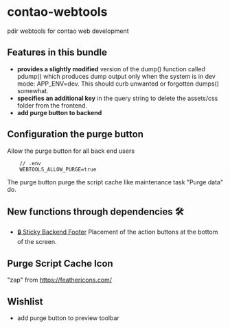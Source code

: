 # contao-webtools
pdir webtools for contao web development

## Features in this bundle
- **provides a slightly modified** version of the dump() function called pdump() which produces dump output only when the system is in dev mode: APP_ENV=dev. This should curb unwanted or forgotten dumps() somewhat.
- **specifies an additional key** in the query string to delete the assets/css folder from the frontend.
- **add purge button to backend**

## Configuration the purge button

Allow the purge button for all back end users
```
    // .env
    WEBTOOLS_ALLOW_PURGE=true
```

The purge button purge the script cache like maintenance task "Purge data" do.

## New functions through dependencies 🛠

- [🔒 Sticky Backend Footer](https://github.com/pdir/contao-sticky-footer/) Placement of the action buttons at the bottom of the screen.

## Purge Script Cache Icon
"zap" from https://feathericons.com/

## Wishlist
- add purge button to preview toolbar
